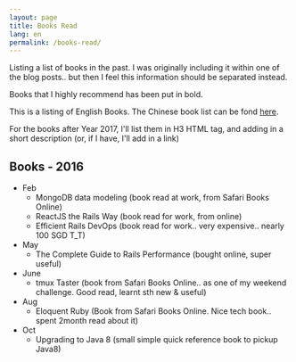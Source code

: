 ```yaml
---
layout: page
title: Books Read
lang: en
permalink: /books-read/
---
```


Listing a list of books in the past. I was originally including it within one
of the blog posts.. but then I feel this information should be separated
instead.

Books that I highly recommend has been put in bold.

This is a listing of English Books. The Chinese book list can be fond
[here](/books-read/cn/).

For the books after Year 2017, I'll list them in H3 HTML tag, and adding in a
short description (or, if I have, I'll add in a link)


## Books - 2016

- Feb
  - MongoDB data modeling (book read at work, from Safari Books Online)
  - ReactJS the Rails Way (book read for work, from online)
  - Efficient Rails DevOps (book read for work.. very expensive.. nearly 100 SGD
    T_T)
- May
  - The Complete Guide to Rails Performance (bought online, super useful)
- June
  - tmux Taster (book from Safari Books Online.. as one of my weekend challenge.
    Good read, learnt sth new & useful)
- Aug
  - Eloquent Ruby (Book from Safari Books Online. Nice tech book.. spent 2month
    read about it)
- Oct
  - Upgrading to Java 8 (small simple quick reference book to pickup Java8)
